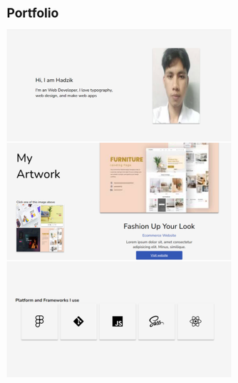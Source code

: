 # Portfolio
![Model.png](https://github.com/hadzikk/My-Portfolio/blob/main/images/Screenshot%20(65).png)
![Model.png](https://github.com/hadzikk/My-Portfolio/blob/main/images/Screenshot%20(66).png)
![Model.png](https://github.com/hadzikk/My-Portfolio/blob/main/images/Screenshot%20(67).png)
